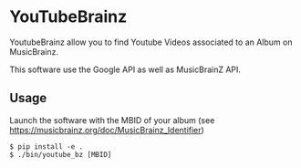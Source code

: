 # YouTubeBrainz

YoutubeBrainz allow you to find Youtube Videos associated to an Album on MusicBrainz.

This software use the Google API as well as MusicBrainZ API.

## Usage

Launch the software with the MBID of your album (see https://musicbrainz.org/doc/MusicBrainz_Identifier)
```
$ pip install -e .
$ ./bin/youtube_bz [MBID]
```

